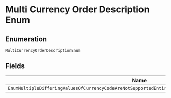 
# Multi Currency Order Description Enum

## Enumeration

`MultiCurrencyOrderDescriptionEnum`

## Fields

| Name |
|  --- |
| `EnumMultipleDifferingValuesOfCurrencyCodeAreNotSupportedEntireOrderRequestMustHaveTheSameCurrencyCode` |

